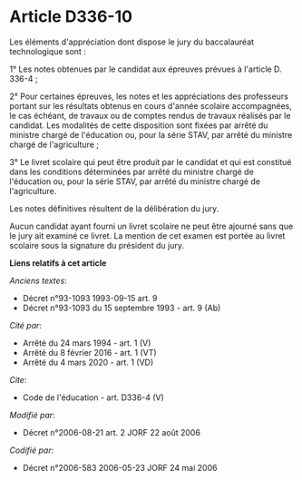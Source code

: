 # Article D336-10

Les éléments d'appréciation dont dispose le jury du baccalauréat technologique sont : 

1° Les notes obtenues par le candidat aux épreuves prévues à l'article D. 336-4 ; 

2° Pour certaines épreuves, les notes et les appréciations des professeurs portant sur les résultats obtenus en cours d'année
scolaire accompagnées, le cas échéant, de travaux ou de comptes rendus de travaux réalisés par le candidat. Les modalités de
cette disposition sont fixées par arrêté du ministre chargé de l'éducation ou, pour la série STAV, par arrêté du ministre
chargé de l'agriculture ; 

3° Le livret scolaire qui peut être produit par le candidat et qui est constitué dans les conditions déterminées par arrêté
du ministre chargé de l'éducation ou, pour la série STAV, par arrêté du ministre chargé de l'agriculture. 

Les notes définitives résultent de la délibération du jury. 

Aucun candidat ayant fourni un livret scolaire ne peut être ajourné sans que le jury ait examiné ce livret. La mention de cet
examen est portée au livret scolaire sous la signature du président du jury.

**Liens relatifs à cet article**

_Anciens textes_:

  - Décret n°93-1093 1993-09-15 art. 9
  - Décret n°93-1093 du 15 septembre 1993 - art. 9 (Ab)

_Cité par_:

  - Arrêté du 24 mars 1994 - art. 1 (V)
  - Arrêté du 8 février 2016 - art. 1 (VT)
  - Arrêté du 4 mars 2020 - art. 1 (VD)

_Cite_:

  - Code de l'éducation - art. D336-4 (V)

_Modifié par_:

  - Décret n°2006-08-21 art. 2 JORF 22 août 2006

_Codifié par_:

  - Décret n°2006-583 2006-05-23 JORF 24 mai 2006
